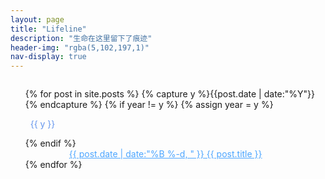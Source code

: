```yaml
---
layout: page
title: "Lifeline"
description: "生命在这里留下了痕迹"
header-img: "rgba(5,102,197,1)"
nav-display: true
---
```


<style type="text/css">
.listing-seperator {
	margin:1em auto;
	color:cornflowerblue;
}
.listing-item {color:#4da6ff;}
.listing-item a {  color:#4da6ff;}
.listing-item a:hover { color:#0590f0;}
@media all and (max-width:768px){
.listing-item{text-indent:0em;}
.listing {margin-left: -2em;}
}
@media all and (min-width:768px){
.listing-item{text-indent:5em;}
}
</style>

<ul class="listing" style="list-style-type:none;font-weight:normal;margin-top:2em;">
{% for post in site.posts %}
  {% capture y %}{{post.date | date:"%Y"}}{% endcapture %}
  {% if year != y %}
    {% assign year = y %}
    <li class="listing-seperator"><i class="fa fa-calendar"></i>&nbsp;&nbsp;{{ y }}</li>
  {% endif %}
  <li class="listing-item">
		<a href="{{ post.url }}" title="{{ post.title }}"><time datetime="{{ post.date | date:"%Y-%m-%d" }}">{{ post.date | date:"%B %-d, " }}</time> {{ post.title }}</a>
  </li>
{% endfor %}
</ul>
